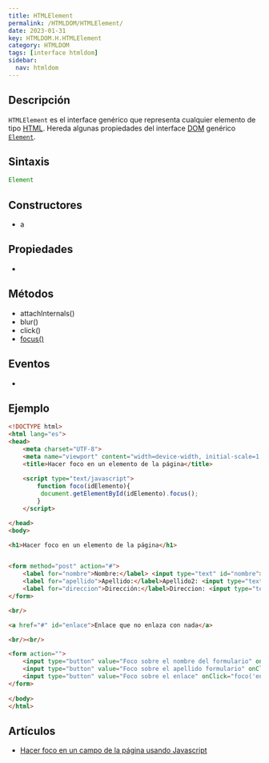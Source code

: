 ```yaml
---
title: HTMLElement
permalink: /HTMLDOM/HTMLElement/
date: 2023-01-31
key: HTMLDOM.H.HTMLElement
category: HTMLDOM
tags: [interface htmldom]
sidebar:
  nav: htmldom
---
```


## **Descripción**


`HTMLElement` es el interface genérico que representa cualquier elemento de tipo [HTML](https://manualweb.net/html/). Hereda algunas propiedades del interface [DOM](https://www.manualweb.net/dom/) genérico [`Element`](http://www.w3api.com/DOM/Element).


## **Sintaxis**


```javascript
Element
```


## **Constructores**

- a

## Propiedades

- 

## **Métodos**

- attachInternals()
- blur()
- click()
- [focus()](http://www.w3api.com/HTMLDOM/HTMLElement/focus/)

## Eventos

- 

## **Ejemplo**


```html
<!DOCTYPE html>
<html lang="es">
<head>
    <meta charset="UTF-8">
    <meta name="viewport" content="width=device-width, initial-scale=1.0">
    <title>Hacer foco en un elemento de la página</title>
    
    <script type="text/javascript">
        function foco(idElemento){
         document.getElementById(idElemento).focus();
        }
    </script>

</head>
<body>

<h1>Hacer foco en un elemento de la página</h1>


<form method="post" action="#">
    <label for="nombre">Nombre:</label> <input type="text" id="nombre">    
    <label for="apellido">Apellido:</label>Apellido2: <input type="text" id="apellido">
    <label for="direccion">Dirección:</label>Direccion: <input type="text" id="direccion">
</form>

<br/>

<a href="#" id="enlace">Enlace que no enlaza con nada</a>

<br/><br/>

<form action="">
    <input type="button" value="Foco sobre el nombre del formulario" onClick="foco('nombre');">
    <input type="button" value="Foco sobre el apellido formulario" onClick="foco('apellido');">
    <input type="button" value="Foco sobre el enlace" onClick="foco('enlace');">
</form>
    
</body>
</html>
```


## Artículos

- [Hacer foco en un campo de la página usando Javascript](https://lineadecodigo.com/javascript/hacer-foco-en-un-campo-de-la-pagina-usando-javascript/)
